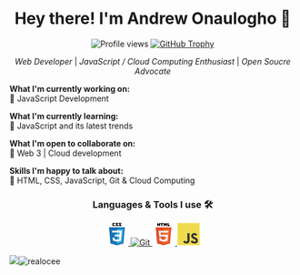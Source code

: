 <h1 align="center">Hey there! I'm Andrew Onaulogho 🎉</h1>

<p align="center">
  <img src="https://komarev.com/ghpvc/?username=realocee&label=Profile%20views&color=0e75b6&style=flat" alt="Profile views">
  <a href="https://github.com/ryo-ma/github-profile-trophy"><img src="https://github-profile-trophy.vercel.app/?username=realocee" alt="GitHub Trophy"></a>
</p>

<p align="center">
  <em>Web Developer</em> | <em>JavaScript / Cloud Computing Enthusiast</em> | <em>Open Soucre Advocate</em>
</p>

<p align="left">
  <strong>What I'm currently working on:</strong>
  <br>
  🔭 JavaScript Development
</p>

<p align="left">
  <strong>What I'm currently learning:</strong>
  <br>
  🌱 JavaScript and its latest trends
</p>

<p align="left">
  <strong>What I'm open to collaborate on:</strong>
  <br>
  👯 Web 3 | Cloud development
</p>

<p align="left">
  <strong>Skills I'm happy to talk about:</strong>
  <br>
  💬 HTML, CSS, JavaScript, Git & Cloud Computing
</p>

<h3 align="center">Languages & Tools I use 🛠️</h3>
<p align="center">
  <a href="https://www.w3schools.com/css/" target="_blank" rel="noreferrer">
    <img src="https://raw.githubusercontent.com/devicons/devicon/master/icons/css3/css3-original-wordmark.svg" alt="CSS3" width="40" height="40">
  </a>
  <a href="https://git-scm.com/" target="_blank" rel="noreferrer">
    <img src="https://www.vectorlogo.zone/logos/git-scm/git-scm-icon.svg" alt="Git" width="40" height="40">
  </a>
  <a href="https://www.w3.org/html/" target="_blank" rel="noreferrer">
    <img src="https://raw.githubusercontent.com/devicons/devicon/master/icons/html5/html5-original-wordmark.svg" alt="HTML5" width="40" height="40">
  </a>
  <a href="https://developer.mozilla.org/en-US/docs/Web/JavaScript" target="_blank" rel="noreferrer">
    <img src="https://raw.githubusercontent.com/devicons/devicon/master/icons/javascript/javascript-original.svg" alt="JavaScript" width="40" height="40">
  </a>
 
<p><img align="left" src="https://github-readme-stats.vercel.app/api?username=realocee&show_icons=true&theme=radical" /></p>

<p><img align="center" src="https://github-readme-streak-stats.herokuapp.com/?user=realocee&" alt="realocee" /></p>
